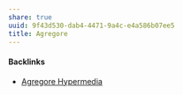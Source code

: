 ```yaml
---
share: true
uuid: 9f43d530-dab4-4471-9a4c-e4a586b07ee5
title: Agregore
---
```

#### Backlinks

* [Agregore Hypermedia](/780a4155-a3ad-4184-b425-55fd92de3a32)